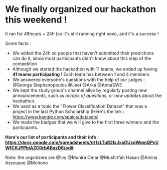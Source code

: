 # We finally organized our hackathon this weekend ! 

It ran for 48hours + 24h (so it's still running right now), and it's a success !

Some facts : 
- We added the 24h so people that haven't submitted their predictions can do it, since most participants didn't know about this step of the competition
- Although we started the hackathon with 11 teams, we ended up having **41 teams participating** ! Each team has between 1 and 4 members.
- We answered everyone's questions with the help of our judges : @George Stephanopoulos @Jeet @Arka @AnnaSWE
- We kept the study group's channel alive by regularly posting new announcements, such as *recaps of questions*, or *new updates* about 
the hackathon.
- We used as a topic the "Flower Classification Dataset" that was a project in the last Python Scholarship (Here's the link : https://www.kaggle.com/spaics/datasets)
- We made the badges that we will give to the first three winners and the participants.

**Here's our list of participants and their info : https://docs.google.com/spreadsheets/d/1zLTuB2IxJxaDUzqWqmQPcUWfCKJPPbiAZC0rbABazD8/edit** 

Note: the organizers are @Ivy @Munira Omar @Mushrifah Hasan @Amina Assouane @Mohona
